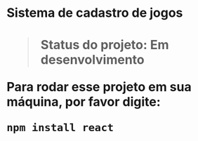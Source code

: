 <h1>Sistema de  cadastro de jogos<h1>

>  Status do projeto: Em desenvolvimento

Para rodar esse projeto em sua máquina, por favor digite:

```
npm install react
```
